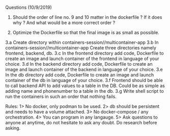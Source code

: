 Questions (10/9/2019)

1. Should the order of line no. 9  and 10 matter in the dockerfile ? If it does why ? And what would be a more correct order  ?

2. Optimize the Dockerfile so that the final image is as small as possible.

3.a Create directory within containers-session/<your-name>/multicontainer-app
3.b In containers-session/<your-name>/multicontainer-app Create three directories namely frontend, backend, db.
3.c In the frontend directory add code, Dockerfile to create an image and launch container of the frontend in language of your choice.
3.d In the backend directory add code, Dockerfile to create an image and launch container of the backend in language of your choice. 
3.e In the db directory add code, Dockerfile to create an image and launch container of the db in language of your choice.
3.f Frontend should be able to call backend API to add values to a table in the DB. Could be as simple as adding name and phonenumber to a table in the db.
3.g Write shell script to run the containers in such an order that nothing fails. 

Rules: 
1>  No docker, only podman to be used.
2>  db should be persistent and needs to have a volume attached.
3>  No docker-compose / any orchestration.
4>  You can program in any langauge. 
5>  Ask questions to anyone at anytime, do not hesitate to ask any doubt. Do research before asking. 


